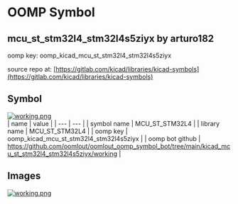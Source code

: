 # OOMP Symbol  
## mcu_st_stm32l4_stm32l4s5ziyx  by arturo182  
  
oomp key: oomp_kicad_mcu_st_stm32l4_stm32l4s5ziyx  
  
source repo at: [https://gitlab.com/kicad/libraries/kicad-symbols](https://gitlab.com/kicad/libraries/kicad-symbols)  
## Symbol  
  
[![working.png](working_600.png)](working.png)  
| name | value | 
| --- | --- | 
| symbol name | MCU_ST_STM32L4 | 
| library name | MCU_ST_STM32L4 | 
| oomp key | oomp_kicad_mcu_st_stm32l4_stm32l4s5ziyx | 
| oomp bot github | https://github.com/oomlout/oomlout_oomp_symbol_bot/tree/main/kicad_mcu_st_stm32l4_stm32l4s5ziyx/working | 
## Images  
  
[![working.png](working_140.png)](working.png)  
